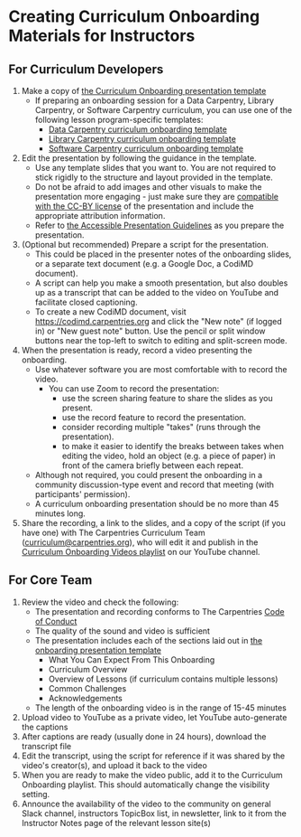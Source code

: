 # Creating Curriculum Onboarding Materials for Instructors

## For Curriculum Developers

1. Make a copy of [the Curriculum Onboarding presentation template](https://docs.google.com/presentation/d/11owgvSWIIPEDIrLqEqtSrN-5gtgxxEHxkEeOJxbzh2E/edit)
    - If preparing an onboarding session for a Data Carpentry, Library Carpentry, or Software Carpentry curriculum, you can use one of the following lesson program-specific templates:
        - [Data Carpentry curriculum onboarding template](https://docs.google.com/presentation/u/0/d/1VTBWHL5BHPfZ0Ejiuwk5lUGFUGaLTujTs_OfybrEZrA/edit)
        - [Library Carpentry curriculum onboarding template](https://docs.google.com/presentation/u/0/d/1FCFfeH7wnv5sg2OI-ykzDafRdyDPkVhiyPdCSESEMo8/edit)
        - [Software Carpentry curriculum onboarding template](https://docs.google.com/presentation/u/0/d/1U6F6hzxH2uGouS9wfqny9f6rPrOXM7KLWsyKUDawEPw/edit)
2. Edit the presentation by following the guidance in the template.
    - Use any template slides that you want to. You are not required to stick rigidly to the structure and layout provided in the template.
    - Do not be afraid to add images and other visuals to make the presentation more engaging - just make sure they are [compatible with the CC-BY license](https://creativecommons.org/faq/#can-i-combine-material-under-different-creative-commons-licenses-in-my-work) of the presentation and include the appropriate attribution information.
    - Refer to [the Accessible Presentation Guidelines](https://docs.google.com/document/d/1xc6idZHp86RNfcm6f-D2LltKHCPjXrGuHftCuYWedKg/edit) as you prepare the presentation.
3. (Optional but recommended) Prepare a script for the presentation.
    - This could be placed in the presenter notes of the onboarding slides, or a separate text document (e.g. a Google Doc, a CodiMD document).
    - A script can help you make a smooth presentation, but also doubles up as a transcript that can be added to the video on YouTube and facilitate closed captioning.
    - To create a new CodiMD document, visit https://codimd.carpentries.org and click the "New note" (if logged in) or "New guest note" button. Use the pencil or split window buttons near the top-left to switch to editing and split-screen mode.
4. When the presentation is ready, record a video presenting the onboarding.
    - Use whatever software you are most comfortable with to record the video.
        - You can use Zoom to record the presentation:
            - use the screen sharing feature to share the slides as you present.
            - use the record feature to record the presentation.
            - consider recording multiple "takes" (runs through the presentation).
            - to make it easier to identify the breaks between takes when editing the video, hold an object (e.g. a piece of paper) in front of the camera briefly between each repeat.
    - Although not required, you could present the onboarding in a community discussion-type event and record that meeting (with participants' permission).
    - A curriculum onboarding presentation should be no more than 45 minutes long.
5. Share the recording, a link to the slides, and a copy of the script (if you have one) with The Carpentries Curriculum Team (curriculum@carpentries.org), who will edit it and publish in the [Curriculum Onboarding Videos playlist](https://www.youtube.com/watch?v=gfaNFaKIOrY&list=PLXLapl_LKb4e73Vf2e3rS2q2TDJ7oh_DX) on our YouTube channel.

## For Core Team

1. Review the video and check the following:
    - The presentation and recording conforms to The Carpentries [Code of Conduct](/policies/coc/index.md)
    - The quality of the sound and video is sufficient
    - The presentation includes each of the sections laid out in [the onboarding presentation template](https://docs.google.com/presentation/d/11owgvSWIIPEDIrLqEqtSrN-5gtgxxEHxkEeOJxbzh2E/edit)
        - What You Can Expect From This Onboarding
        - Curriculum Overview
        - Overview of Lessons (if curriculum contains multiple lessons)
        - Common Challenges
        - Acknowledgements
   - The length of the onboarding video is in the range of 15-45 minutes
2. Upload video to YouTube as a private video, let YouTube auto-generate the captions
3. After captions are ready (usually done in 24 hours), download the transcript file
4. Edit the transcript, using the script for reference if it was shared by the video's creator(s), and upload it back to the video
5. When you are ready to make the video public, add it to the Curriculum Onboarding playlist. This should automatically change the visibility setting.
6. Announce the availability of the video to the community on general Slack channel, instructors TopicBox list, in newsletter, link to it from the Instructor Notes page of the relevant lesson site(s)
